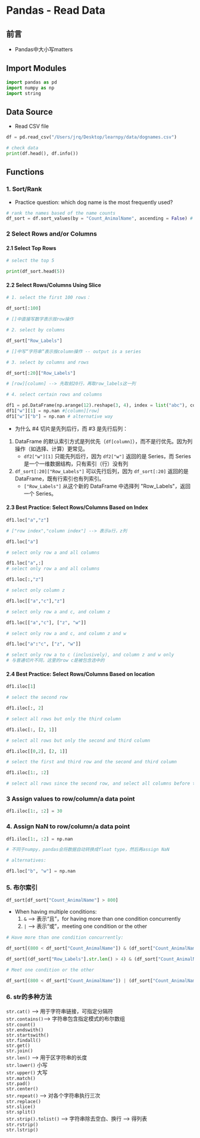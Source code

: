 # Pandas - Read Data

## 前言
- Pandas中大小写matters

## Import Modules
```python
import pandas as pd 
import numpy as np
import string
```

## Data Source
- Read CSV file

```python
df = pd.read_csv("/Users/jrq/Desktop/learnpy/data/dognames.csv")

# check data 
print(df.head(), df.info())
```


## Functions
### 1. Sort/Rank 
- Practice question: which dog name is the most frequently used?

```python
# rank the names based of the name counts 
df_sort = df.sort_values(by = "Count_AnimalName", ascending = False) # ascending: default is True
```

### 2 Select Rows and/or Columns
#### 2.1 Select Top Rows
```python
# select the top 5

print(df_sort.head(5))
```
#### 2.2 Select Rows/Columns Using Slice
```python
# 1. select the first 100 rows：

df_sort[:100]

# []中直接写数字表示按row操作
```
```python
# 2. select by columns 

df_sort["Row_Labels"]

# []中写“字符串“表示按column操作 -- output is a series
```
```python
# 3. select by columns and rows 

df_sort[:20]["Row_Labels"]

# [row][column] --> 先取前20行，再取row_labels这一列
```
```python
# 4. select certain rows and columns 

df1 = pd.DataFrame(np.arange(12).reshape(3, 4), index = list("abc"), columns = list("wxyz"))
df1["w"][1] = np.nan #[column][row]
df1["w"]["b"] = np.nan # alternative way
```

- 为什么 #4 切片是先列后行，而 #3 是先行后列：
1. DataFrame 的默认索引方式是列优先（`df[column]`），而不是行优先。因为列操作（如选择、计算）更常见。
   - `df2["w"][1]` 只能先列后行，因为 `df2["w"]` 返回的是 Series，而 Series 是一个一维数据结构，只有索引（行）没有列
2. `df_sort[:20]["Row_Labels"]` 可以先行后列，因为 `df_sort[:20]` 返回的是 DataFrame，既有行索引也有列索引。
    - `["Row_Labels"]` 从这个新的 DataFrame 中选择列 "Row_Labels"，返回一个 Series。

#### 2.3 Best Practice: Select Rows/Columns Based on Index
```python
df1.loc["a","z"]

# ["row index","column index"] --> 表示a行，z列
```
```python
df1.loc["a"]

# select only row a and all columns
```
```python
df1.loc["a",:]
# select only row a and all columns
```
```python
df1.loc[:,"z"]

# select only column z
```
```python
df1.loc[["a","c"],"z"]

# select only row a and c, and column z
```
```python
df1.loc[["a","c"], ["z", "w"]]

# select only row a and c, and column z and w
```
```python
df1.loc["a":"c", ["z", "w"]]

# select only row a to c (inclusively), and column z and w only
# 与普通切片不同，这里的row c是被包含选中的
```

#### 2.4 Best Practice: Select Rows/Columns Based on location
```python
df1.iloc[1]

# select the second row 
```
```python
df1.iloc[:, 2]

# select all rows but only the third column
```
```python
df1.iloc[:, [2, 1]]

# select all rows but only the second and third column 
```
```python
df1.iloc[[0,2], [2, 1]]

# select the first and third row and the second and third column 
```
```python
df1.iloc[1:, :2]

# select all rows since the second row, and select all columns before the third column
```
### 3 Assign values to row/column/a data point
```python
df1.iloc[1:, :2] = 30
```

### 4. Assign NaN to row/column/a data point
```python
df1.iloc[1:, :2] = np.nan 

# 不同于numpy，pandas会将数据自动转换成float type，然后再assign NaN

# alternatives: 

df1.loc["b", "w"] = np.nan  
```

### 5. 布尔索引
```python
df_sort[df_sort["Count_AnimalName"] > 800]
```

- When having multiple conditions:                              
    1. `&` --> 表示“且”，for having more than one condition concurrently              
    2. `|` --> 表示“或”，meeting one condition or the other               

```python
# Have more than one condition concurrently:

df_sort[(800 < df_sort["Count_AnimalName"]) & (df_sort["Count_AnimalName"] < 1000)]
```
```python
df_sort[(df_sort["Row_Labels"].str.len() > 4) & (df_sort["Count_AnimalName"] > 700)]
```
```python
# Meet one condition or the other 

df_sort[(800 < df_sort["Count_AnimalName"]) | (df_sort["Count_AnimalName"] < 1000)]
```

### 6. str的多种方法
```str.cat()``` --> 用于字符串链接，可指定分隔符        
`str.contains()`--> 字符串包含指定模式的布尔数组        
`str.count()`   
`str.endswith()`    
```str.startswith()```  
`str.findall()`     
`str.get()`     
`str.join()`        
`str.len()` --> 用于区字符串的长度      
`str.lower()` 小写      
`str.upper()` 大写      
`str.match()`       
`str.pad()`     
`str.center()`      
`str.repeat()` --> 对各个字符串执行三次     
`str.replace()`     
`str.slice()`       
`str.split()`       
`str.strip().tolist()` --> 字符串除去空白、换行 --> 得列表      
`str.rstrip()`      
`str.lstrip()`      



